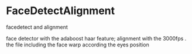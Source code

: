 # FaceDetectAlignment
facedetect and alignment

 face detector with the adaboost haar feature;
 alignment with the 3000fps .
 the file including the face warp according the eyes position
